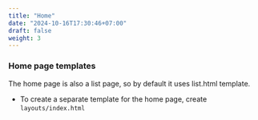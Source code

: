 ```yaml
---
title: "Home"
date: "2024-10-16T17:30:46+07:00"
draft: false
weight: 3
---
```


### Home page templates

The home page is also a list page, so by default it uses list.html template.

- To create a separate template for the home page, create `layouts/index.html`
